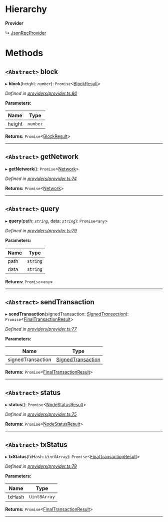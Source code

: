 

# Hierarchy

**Provider**

↳  [JsonRpcProvider](_providers_json_rpc_provider_.jsonrpcprovider.md)

# Methods

<a id="block"></a>

## `<Abstract>` block

▸ **block**(height: *`number`*): `Promise`<[BlockResult](../interfaces/_providers_provider_.blockresult.md)>

*Defined in [providers/provider.ts:80](https://github.com/nearprotocol/nearlib/blob/5251dca/src.ts/providers/provider.ts#L80)*

**Parameters:**

| Name | Type |
| ------ | ------ |
| height | `number` |

**Returns:** `Promise`<[BlockResult](../interfaces/_providers_provider_.blockresult.md)>

___
<a id="getnetwork"></a>

## `<Abstract>` getNetwork

▸ **getNetwork**(): `Promise`<[Network](../interfaces/_utils_network_.network.md)>

*Defined in [providers/provider.ts:74](https://github.com/nearprotocol/nearlib/blob/5251dca/src.ts/providers/provider.ts#L74)*

**Returns:** `Promise`<[Network](../interfaces/_utils_network_.network.md)>

___
<a id="query"></a>

## `<Abstract>` query

▸ **query**(path: *`string`*, data: *`string`*): `Promise`<`any`>

*Defined in [providers/provider.ts:79](https://github.com/nearprotocol/nearlib/blob/5251dca/src.ts/providers/provider.ts#L79)*

**Parameters:**

| Name | Type |
| ------ | ------ |
| path | `string` |
| data | `string` |

**Returns:** `Promise`<`any`>

___
<a id="sendtransaction"></a>

## `<Abstract>` sendTransaction

▸ **sendTransaction**(signedTransaction: *[SignedTransaction](_transaction_.signedtransaction.md)*): `Promise`<[FinalTransactionResult](../interfaces/_providers_provider_.finaltransactionresult.md)>

*Defined in [providers/provider.ts:77](https://github.com/nearprotocol/nearlib/blob/5251dca/src.ts/providers/provider.ts#L77)*

**Parameters:**

| Name | Type |
| ------ | ------ |
| signedTransaction | [SignedTransaction](_transaction_.signedtransaction.md) |

**Returns:** `Promise`<[FinalTransactionResult](../interfaces/_providers_provider_.finaltransactionresult.md)>

___
<a id="status"></a>

## `<Abstract>` status

▸ **status**(): `Promise`<[NodeStatusResult](../interfaces/_providers_provider_.nodestatusresult.md)>

*Defined in [providers/provider.ts:75](https://github.com/nearprotocol/nearlib/blob/5251dca/src.ts/providers/provider.ts#L75)*

**Returns:** `Promise`<[NodeStatusResult](../interfaces/_providers_provider_.nodestatusresult.md)>

___
<a id="txstatus"></a>

## `<Abstract>` txStatus

▸ **txStatus**(txHash: *`Uint8Array`*): `Promise`<[FinalTransactionResult](../interfaces/_providers_provider_.finaltransactionresult.md)>

*Defined in [providers/provider.ts:78](https://github.com/nearprotocol/nearlib/blob/5251dca/src.ts/providers/provider.ts#L78)*

**Parameters:**

| Name | Type |
| ------ | ------ |
| txHash | `Uint8Array` |

**Returns:** `Promise`<[FinalTransactionResult](../interfaces/_providers_provider_.finaltransactionresult.md)>

___

